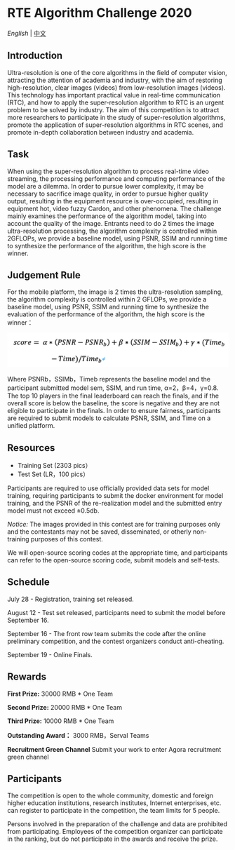 # RTE Algorithm Challenge 2020

*English* | [中文](README.zh.md)

## Introduction

Ultra-resolution is one of the core algorithms in the field of computer vision, attracting the attention of academia and industry, with the aim of restoring high-resolution, clear images (videos) from low-resolution images (videos). This technology has important practical value in real-time communication (RTC), and how to apply the super-resolution algorithm to RTC is an urgent problem to be solved by industry. The aim of this competition is to attract more researchers to participate in the study of super-resolution algorithms, promote the application of super-resolution algorithms in RTC scenes, and promote in-depth collaboration between industry and academia.

## Task

When using the super-resolution algorithm to process real-time video streaming, the processing performance and computing performance of the model are a dilemma. In order to pursue lower complexity, it may be necessary to sacrifice image quality, in order to pursue higher quality output, resulting in the equipment resource is over-occupied, resulting in equipment hot, video fuzzy Cardon, and other phenomena. The challenge mainly examines the performance of the algorithm model, taking into account the quality of the image. Entrants need to do 2 times the image ultra-resolution processing, the algorithm complexity is controlled within 2GFLOPs, we provide a baseline model, using PSNR, SSIM and running time to synthesize the performance of the algorithm, the high score is the winner.

## Judgement Rule

For the mobile platform, the image is 2 times the ultra-resolution sampling, the algorithm complexity is controlled within 2 GFLOPs, we provide a baseline model, using PSNR, SSIM and running time to synthesize the evaluation of the performance of the algorithm, the high score is the winner：

![Judgement Rule](./Judgement%20Rules.png)

Where PSNRb，SSIMb，Timeb represents the baseline model and the participant submitted model sem, SSIM, and run time, α=2，β=4，γ=0.8. The top 10 players in the final leaderboard can reach the finals, and if the overall score is below the baseline, the score is negative and they are not eligible to participate in the finals. In order to ensure fairness, participants are required to submit models to calculate PSNR, SSIM, and Time on a unified platform. 

## Resources

* Training Set (2303 pics）
* Test Set (LR，100 pics）

Participants are required to use officially provided data sets for model training, requiring participants to submit the docker environment for model training, and the PSNR of the re-realization model and the submitted entry model must not exceed ±0.5db.

*Notice:* The images provided in this contest are for training purposes only and the contestants may not be saved, disseminated, or otherly non-training purposes of this contest.

We will open-source scoring codes at the appropriate time, and participants can refer to the open-source scoring code, submit models and self-tests.

## Schedule

July 28 - Registration, training set released.

August 12 - Test set released, participants need to submit the model before September 16.

September 16 - The front row team submits the code after the online preliminary competition, and the contest organizers conduct anti-cheating.

September 19 - Online Finals.

## Rewards

**First Prize:** 30000 RMB * One Team

**Second Prize:** 20000 RMB * One Team

**Third Prize:** 10000 RMB * One Team

**Outstanding Award：** 3000 RMB，Serval Teams

**Recruitment Green Channel** Submit your work to enter Agora recruitment green channel


## Participants

The competition is open to the whole community, domestic and foreign higher education institutions, research institutes, Internet enterprises, etc. can register to participate in the competition, the team limits for 5 people.

Persons involved in the preparation of the challenge and data are prohibited from participating. Employees of the competition organizer can participate in the ranking, but do not participate in the awards and receive the prize. 